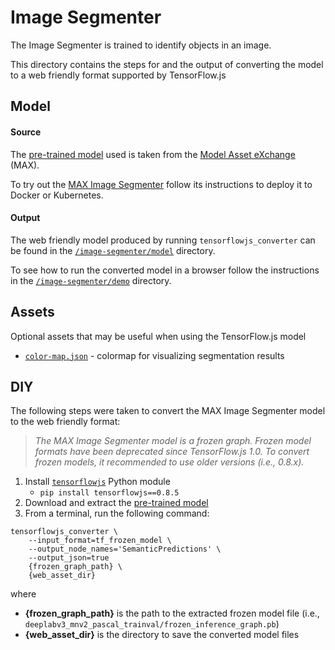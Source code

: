 # Image Segmenter

The Image Segmenter is trained to identify objects in an image.

This directory contains the steps for and the output of converting the model to a web friendly format supported by TensorFlow.js


## Model

#### Source

The [pre-trained model](http://max-assets.s3.us.cloud-object-storage.appdomain.cloud/image-segmenter/1.0/assets.tar.gz) used is taken from the [Model Asset eXchange](https://ibm.biz/max-models) (MAX).

To try out the [MAX Image Segmenter](https://developer.ibm.com/exchanges/models/all/max-image-segmenter/) follow its instructions to deploy it to Docker or Kubernetes.

#### Output

The web friendly model produced by running `tensorflowjs_converter` can be found in the [`/image-segmenter/model`](https://github.com/vabarbosa/tfjs-model-playground/tree/master/image-segmenter/model) directory.

To see how to run the converted model in a browser follow the instructions in the [`/image-segmenter/demo`](https://github.com/vabarbosa/tfjs-model-playground/tree/master/image-segmenter/demo) directory.


## Assets

Optional assets that may be useful when using the TensorFlow.js model

- [`color-map.json`](https://github.com/vabarbosa/tfjs-model-playground/blob/master/image-segmenter/assets/color-map.json) - colormap for visualizing segmentation results


## DIY

The following steps were taken to convert the MAX Image Segmenter model to the web friendly format:

> _The MAX Image Segmenter model is a frozen graph. Frozen model formats have been deprecated since TensorFlow.js 1.0. To convert frozen models, it recommended to use older versions (i.e., 0.8.x)._

1. Install [`tensorflowjs`](https://pypi.org/project/tensorflowjs/) Python module
    - `pip install tensorflowjs==0.8.5`
1. Download and extract the [pre-trained model](http://max-assets.s3.us.cloud-object-storage.appdomain.cloud/image-segmenter/1.0/assets.tar.gz)  
1. From a terminal, run the following command:  

```
tensorflowjs_converter \
    --input_format=tf_frozen_model \
    --output_node_names='SemanticPredictions' \
    --output_json=true
    {frozen_graph_path} \
    {web_asset_dir}
```

where  

- **{frozen\_graph\_path}** is the path to the extracted frozen model file (i.e., `deeplabv3_mnv2_pascal_trainval/frozen_inference_graph.pb`)
- **{web\_asset\_dir}** is the directory to save the converted model files
